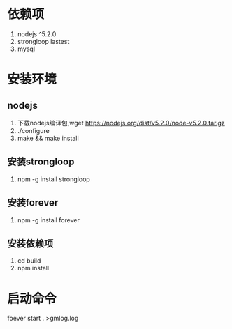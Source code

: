 # 依赖项

 1. nodejs ^5.2.0
 2. strongloop lastest
 3. mysql

# 安装环境

## nodejs
1. 下载nodejs编译包,wget https://nodejs.org/dist/v5.2.0/node-v5.2.0.tar.gz 
2. ./configure
3. make && make install

## 安装strongloop
1. npm -g install strongloop

## 安装forever
1. npm -g install forever

## 安装依赖项
1. cd build
2. npm install

# 启动命令
foever start . >gmlog.log 